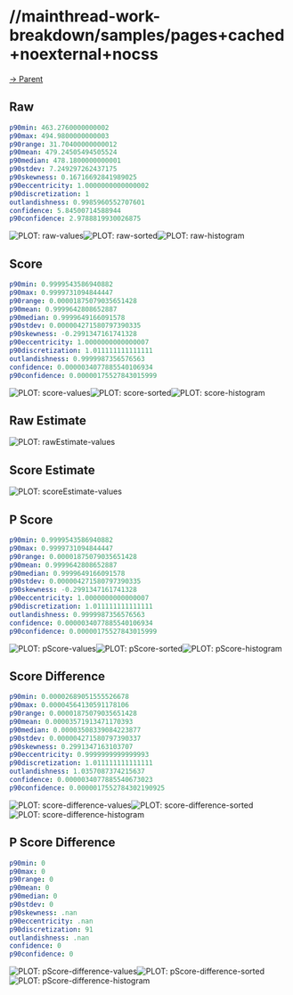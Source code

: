 
# //mainthread-work-breakdown/samples/pages+cached+noexternal+nocss

[→ Parent](../..)


## Raw


```yaml
p90min: 463.2760000000002
p90max: 494.9800000000003
p90range: 31.70400000000012
p90mean: 479.24505494505524
p90median: 478.1800000000001
p90stdev: 7.249297262437175
p90skewness: 0.16716692841989025
p90eccentricity: 1.0000000000000002
p90discretization: 1
outlandishness: 0.9985960552707601
confidence: 5.84500714588944
p90confidence: 2.9788819930026875

```

![PLOT: raw-values](./raw/values.svg)![PLOT: raw-sorted](./raw/sorted.svg)![PLOT: raw-histogram](./raw/histogram.svg)
## Score


```yaml
p90min: 0.9999543586940882
p90max: 0.9999731094844447
p90range: 0.00001875079035651428
p90mean: 0.9999642808652887
p90median: 0.9999649166091578
p90stdev: 0.000004271580797390335
p90skewness: -0.2991347161741328
p90eccentricity: 1.0000000000000007
p90discretization: 1.011111111111111
outlandishness: 0.9999987356576563
confidence: 0.0000034077885540106934
p90confidence: 0.00000175527843015999

```

![PLOT: score-values](./score/values.svg)![PLOT: score-sorted](./score/sorted.svg)![PLOT: score-histogram](./score/histogram.svg)
## Raw Estimate

![PLOT: rawEstimate-values](./rawEstimate/values.svg)
## Score Estimate

![PLOT: scoreEstimate-values](./scoreEstimate/values.svg)
## P Score


```yaml
p90min: 0.9999543586940882
p90max: 0.9999731094844447
p90range: 0.00001875079035651428
p90mean: 0.9999642808652887
p90median: 0.9999649166091578
p90stdev: 0.000004271580797390335
p90skewness: -0.2991347161741328
p90eccentricity: 1.0000000000000007
p90discretization: 1.011111111111111
outlandishness: 0.9999987356576563
confidence: 0.0000034077885540106934
p90confidence: 0.00000175527843015999

```

![PLOT: pScore-values](./pScore/values.svg)![PLOT: pScore-sorted](./pScore/sorted.svg)![PLOT: pScore-histogram](./pScore/histogram.svg)
## Score Difference


```yaml
p90min: 0.00002689051555526678
p90max: 0.00004564130591178106
p90range: 0.00001875079035651428
p90mean: 0.00003571913471170393
p90median: 0.00003508339084223877
p90stdev: 0.000004271580797390337
p90skewness: 0.2991347163103707
p90eccentricity: 0.9999999999999993
p90discretization: 1.011111111111111
outlandishness: 1.0357087374215637
confidence: 0.0000034077885540673023
p90confidence: 0.0000017552784302190925

```

![PLOT: score-difference-values](./score-difference/values.svg)![PLOT: score-difference-sorted](./score-difference/sorted.svg)![PLOT: score-difference-histogram](./score-difference/histogram.svg)
## P Score Difference


```yaml
p90min: 0
p90max: 0
p90range: 0
p90mean: 0
p90median: 0
p90stdev: 0
p90skewness: .nan
p90eccentricity: .nan
p90discretization: 91
outlandishness: .nan
confidence: 0
p90confidence: 0

```

![PLOT: pScore-difference-values](./pScore-difference/values.svg)![PLOT: pScore-difference-sorted](./pScore-difference/sorted.svg)![PLOT: pScore-difference-histogram](./pScore-difference/histogram.svg)